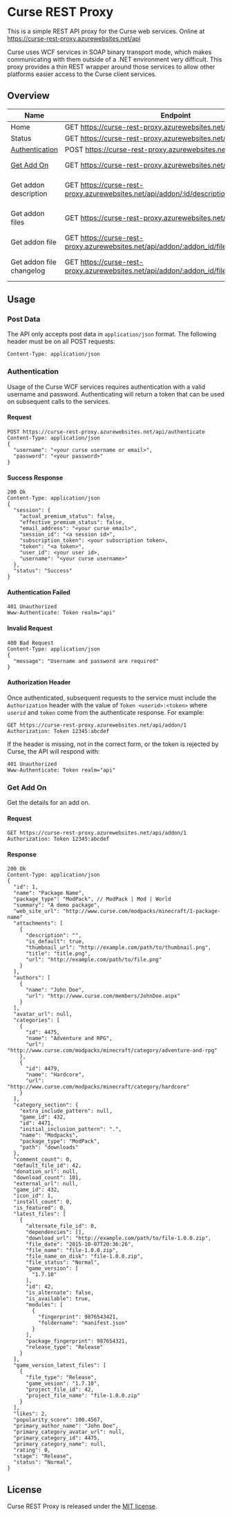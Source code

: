 # Curse REST Proxy

This is a simple REST API proxy for the Curse web services. Online at
https://curse-rest-proxy.azurewebsites.net/api

Curse uses WCF services in SOAP binary transport mode, which makes communicating with them outside
of a .NET environment very difficult. This proxy provides a thin REST wrapper around those services
to allow other platforms easier access to the Curse client services.

## Overview

| Name                              | Endpoint                                                                                   | Description |
|-----------------------------------|--------------------------------------------------------------------------------------------|-------------|
| Home                              | GET https://curse-rest-proxy.azurewebsites.net/api                                         |             |
| Status                            | GET https://curse-rest-proxy.azurewebsites.net/api/status                                  | Service Status |
| [Authentication](#authentication) | POST https://curse-rest-proxy.azurewebsites.net/api/authenticate                           | Authentication |
| [Get Add On](#get-add-on)          | GET https://curse-rest-proxy.azurewebsites.net/api/addon/:id                               | Get the details for an add on |
| Get addon description             | GET https://curse-rest-proxy.azurewebsites.net/api/addon/:id/description                   | Get the description of an addon |
| Get addon files                   | GET https://curse-rest-proxy.azurewebsites.net/api/addon/:id/files                         | Get the list of files for this addon |
| Get addon file                    | GET https://curse-rest-proxy.azurewebsites.net/api/addon/:addon_id/file/:file_id           | Get the details for a file |
| Get addon file changelog          | GET https://curse-rest-proxy.azurewebsites.net/api/addon/:addon_id/file/:file_id/changelog | Get the changelog for a file |

## Usage

### Post Data

The API only accepts post data in `application/json` format. The following header must be on all
POST requests:

	Content-Type: application/json

### Authentication

Usage of the Curse WCF services requires authentication with a valid username and password.
Authenticating will return a token that can be used on subsequent calls to the services.

#### Request

	POST https://curse-rest-proxy.azurewebsites.net/api/authenticate
	Content-Type: application/json
	{
	  "username": "<your curse username or email>",
	  "password": "<your password>"
	}

#### Success Response

	200 Ok
	Content-Type: application/json
	{
	  "session": {
		"actual_premium_status": false,
		"effective_premium_status": false,
		"email_address": "<your curse email>",
		"session_id": "<a session id>",
		"subscription_token": <your subscription token>,
		"token": "<a token>",
		"user_id": <your user id>,
		"username": "<your curse username>"
	  },
	  "status": "Success"
	}

#### Authentication Failed

	401 Unauthorized
	Www-Authenticate: Token realm="api"

#### Invalid Request

	400 Bad Request
	Content-Type: application/json
	{
	  "message": "Username and password are required"
	}

#### Authorization Header

Once authenticated, subsequent requests to the service must include the `Authorization` header with
the value of `Token <userid>:<token>` where `userid` and `token` come from the authenticate response.
For example:

	GET https://curse-rest-proxy.azurewebsites.net/api/addon/1
	Authorization: Token 12345:abcdef

If the header is missing, not in the correct form, or the token is rejected by Curse, the API will
respond with:

	401 Unauthorized
	Www-Authenticate: Token realm="api"

### Get Add On

Get the details for an add on.

#### Request

	GET https://curse-rest-proxy.azurewebsites.net/api/addon/1
	Authorization: Token 12345:abcdef

#### Response

	200 Ok
	Content-Type: application/json
	{
	  "id": 1,
	  "name": "Package Name",
	  "package_type": "ModPack", // ModPack | Mod | World
	  "summary": "A demo package",
	  "web_site_url": "http://www.curse.com/modpacks/minecraft/1-package-name"
	  "attachments": [
		{
		  "description": "",
		  "is_default": true,
		  "thumbnail_url": "http://example.com/path/to/thumbnail.png",
		  "title": "title.png",
		  "url": "http://example.com/path/to/file.png"
		}
	  ],
	  "authors": [
		{
		  "name": "John Doe",
		  "url": "http://www.curse.com/members/JohnDoe.aspx"
		}
	  ],
	  "avatar_url": null,
	  "categories": [
		{
		  "id": 4475,
		  "name": "Adventure and RPG",
		  "url": "http://www.curse.com/modpacks/minecraft/category/adventure-and-rpg"
		},
		{
		  "id": 4479,
		  "name": "Hardcore",
		  "url": "http://www.curse.com/modpacks/minecraft/category/hardcore"
		}
	  ],
	  "category_section": {
		"extra_include_pattern": null,
		"game_id": 432,
		"id": 4471,
		"initial_inclusion_pattern": ".",
		"name": "Modpacks",
		"package_type": "ModPack",
		"path": "downloads"
	  },
	  "comment_count": 0,
	  "default_file_id": 42,
	  "donation_url": null,
	  "download_count": 101,
	  "external_url": null,
	  "game_id": 432,
	  "icon_id": 1,
	  "install_count": 0,
	  "is_featured": 0,
	  "latest_files": [
		{
		  "alternate_file_id": 0,
		  "dependencies": [],
		  "download_url": "http://example.com/path/to/file-1.0.0.zip",
		  "file_date": "2015-10-07T20:36:26",
		  "file_name": "file-1.0.0.zip",
		  "file_name_on_disk": "file-1.0.0.zip",
		  "file_status": "Normal",
		  "game_version": [
			"1.7.10"
		  ],
		  "id": 42,
		  "is_alternate": false,
		  "is_available": true,
		  "modules": [
			{
			  "fingerprint": 9876543421,
			  "foldername": "manifest.json"
			}
		  ],
		  "package_fingerprint": 987654321,
		  "release_type": "Release"
		}
	  ],
	  "game_version_latest_files": [
		{
		  "file_type": "Release",
		  "game_vesion": "1.7.10",
		  "project_file_id": 42,
		  "project_file_name": "file-1.0.0.zip"
		}
	  ],
	  "likes": 2,
	  "popularity_score": 100.4567,
	  "primary_author_name": "John Doe",
	  "primary_category_avatar_url": null,
	  "primary_category_id": 4475,
	  "primary_category_name": null,
	  "rating": 0,
	  "stage": "Release",
	  "status": "Normal",
	}

## License

Curse REST Proxy is released under the [MIT license](https://opensource.org/licenses/MIT).